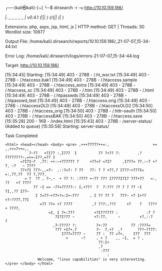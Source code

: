                                                                                    
┌──(kali㉿kali)-[~]
└─$ dirsearch -r -u http://10.10.159.186/

  _|. _ _  _  _  _ _|_    v0.4.1
 (_||| _) (/_(_|| (_| )

Extensions: php, aspx, jsp, html, js | HTTP method: GET | Threads: 30
Wordlist size: 10877

Output File: /home/kali/.dirsearch/reports/10.10.159.186/_21-07-07_15-34-44.txt

Error Log: /home/kali/.dirsearch/logs/errors-21-07-07_15-34-44.log

Target: http://10.10.159.186/

[15:34:45] Starting: 
[15:34:49] 403 -  278B  - /.ht_wsr.txt
[15:34:49] 403 -  278B  - /.htaccess.bak1
[15:34:49] 403 -  278B  - /.htaccess.sample
[15:34:49] 403 -  278B  - /.htaccess_extra
[15:34:49] 403 -  278B  - /.htaccess_sc
[15:34:49] 403 -  278B  - /.htm
[15:34:49] 403 -  278B  - /.html
[15:34:49] 403 -  278B  - /.htpasswds
[15:34:49] 403 -  278B  - /.htpasswd_test
[15:34:49] 403 -  278B  - /.htaccess.orig
[15:34:49] 403 -  278B  - /.htaccessOLD
[15:34:49] 403 -  278B  - /.htaccessOLD2
[15:34:50] 403 -  278B  - /.htaccess_orig
[15:34:50] 403 -  278B  - /.httr-oauth
[15:34:50] 403 -  278B  - /.htaccessBAK
[15:34:50] 403 -  278B  - /.htaccess.save
[15:35:28] 200 -    1KB - /index.html
[15:35:43] 403 -  278B  - /server-status/     (Added to queue)
[15:35:58] Starting: server-status/

Task Completed
 
 ```
 <html> <head></head> <body> <pre> ,+++77777++=:,                    +=                      ,,++=7++=,,
		    7~?7   +7I77 :,I777  I          77 7+77 7:        ,?777777??~,=+=~I7?,=77 I
		=7I7I~7  ,77: ++:~+777777 7     +77=7 =7I7     ,I777= 77,:~7 +?7, ~7   ~ 777?
		77+7I 777~,,=7~  ,::7=7: 7 77   77: 7 7 +77,7 I777~+777I=   =:,77,77  77 7,777,
		  = 7  ?7 , 7~,~  + 77 ?: :?777 +~77 77? I7777I7I7 777+77   =:, ?7   +7 777?
		      77 ~I == ~77=77777~: I,+77?  7  7:?7? ?7 7 7 77 ~I   7I,,?7 I77~
		       I 7=77~+77+?=:I+~77?     , I 7? 77 7   777~ +7 I+?7  +7~?777,77I
		         =77 77= +7 7777         ,7 7?7:,??7     +7    7   77??+ 7777,
		             =I, I 7+:77?         +7I7?7777 :             :7 7
		                7I7I?77 ~         +7:77,     ~         +7,::7   7
		               ,7~77?7? ?:         7+:77           77 :7777=
		                ?77 +I7+,7         7~  7,+7  ,?       ?7?~?777:
		                   I777=7777 ~     77 :  77 =7+,    I77  777
		                     +      ~?     , + 7    ,, ~I,  = ? ,
		                                    77:I+
		                                    ,7
		                                     :777
		                                        :
				Welcome, "linux capabilities" is very interesting. </pre> </body> </html>
```